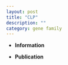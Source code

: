 ```yaml
---
layout: post
title: "CLP"
description: ""
category: gene family
---
```


* **Information**  

* **Publication**  


